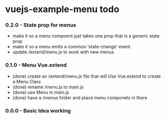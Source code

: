 # vuejs-example-menu todo

### 0.2.0 - State prop for menus
* make it so a menu compoent just takes one prop that is a generic state prop
* make it so a menu emits a common 'state-change' event
* update /extend/menu.js to work with new menus

### 0.1.0 - Menu Vue.extend
* (done) create an /extend/menu.js file that will Use Vue.extend to create a Menu Class
* (done) rename /menu.js to main.js
* (done) use Menu in main.js
* (done) have a /menus folder and place menu componets in there

### 0.0.0 - Basic Idea working
